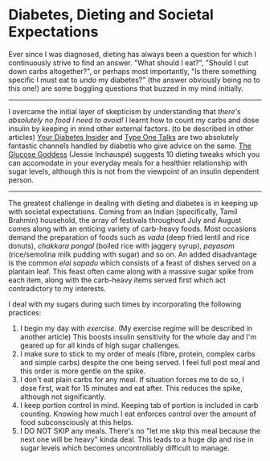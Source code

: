 # Diabetes, Dieting and Societal Expectations
Ever since I was diagnosed, dieting has always been a question for which I continuously strive to find an answer. "What should I eat?", "Should I cut down carbs altogether?", or perhaps most importantly, "Is there something specific I must eat to *undo* my diabetes?" (the answer obviously being no to this one!) are some boggling questions that buzzed in my mind initially.

------------

I overcame the initial layer of skepticism by understanding that *there's absolutely no food I need to avoid!* I learnt how to count my carbs and dose insulin by keeping in mind other external factors. (to be described in other articles) [Your Diabetes Insider](https://www.youtube.com/@yourdiabetesinsider) and [Type One Talks](https://www.youtube.com/@TypeOneTalks) are two absolutely fantastic channels handled by diabetis who give advice on the same. [The Glucose Goddess](https://www.youtube.com/@GlucoseRevolution) (Jessie Inchauspé) suggests 10 dieting tweaks which you can accomodate in your everyday meals for a healthier relationship with sugar levels, although this is not from the viewpoint of an insulin dependent person. 

------------

The greatest challenge in dealing with dieting and diabetes is in keeping up with societal expectations. Coming from an Indian (specifically, Tamil Brahmin) household, the array of festivals throughout July and August comes along with an enticing variety of carb-heavy foods. Most occasions demand the preparation of foods such as *vada* (deep fried lentil and rice donuts), *chakkara pongal* (boiled rice with jaggery syrup), *payasam* (rice/semolina milk pudding with sugar) and so on. An added disadvantage is the common *elai sapadu* which consists of a feast of dishes served on a plantain leaf. This feast often came along with a massive sugar spike from each item, along with the carb-heavy items served first which act contradictory to my interests.

I deal with my sugars during such times by incorporating the following practices:
1. I begin my day with *exercise*. (My exercise regime will be described in another article) This boosts insulin sensitivity for the whole day and I'm geared up for all kinds of high sugar challenges.
2. I make sure to stick to my order of meals (fibre, protein, complex carbs and simple carbs) despite the one being served. I feel full post meal and this order is more gentle on the spike.
3. I don't eat plain carbs for any meal. If situation forces me to do so, I dose first, wait for 15 minutes and eat after. This reduces the spike, although not significantly.
4. I keep portion control in mind. Keeping tab of portion is included in carb counting. Knowing how much I eat enforces control over the amount of food subconsciously at this helps.
5. I DO NOT SKIP any meals. There's no "let me skip this meal because the next one will be heavy" kinda deal. This leads to a huge dip and rise in sugar levels which becomes uncontrollably difficult to manage.
